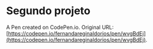 # Segundo projeto

A Pen created on CodePen.io. Original URL: [https://codepen.io/fernandareginaldorios/pen/wvgBdEj](https://codepen.io/fernandareginaldorios/pen/wvgBdEj).



